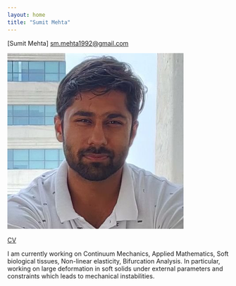 ```yaml
---
layout: home
title: "Sumit Mehta"
---
```

[Sumit Mehta]
[sm.mehta1992@gmail.com](sm.mehta1992@gmail.com)  

![Academic Screenshot](twitter_pic.jpg)

[CV](https://github.com/sumit-mehta1992/sumit-mehta1992.github.io/blob/main/Sumit_Mehta_CV)

I am currently working on Continuum Mechanics, Applied Mathematics, Soft biological tissues, Non-linear elasticity, Bifurcation Analysis.
In particular, working on large deformation in soft solids under external parameters and constraints which leads to mechanical instabilities.
